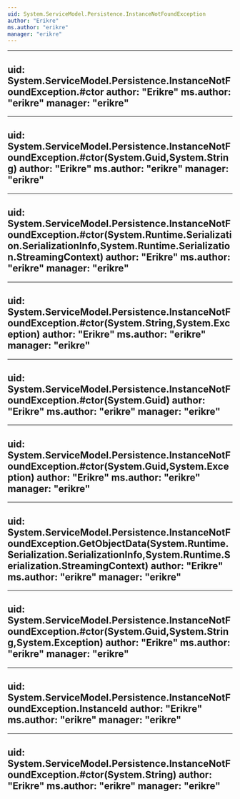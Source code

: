 ```yaml
---
uid: System.ServiceModel.Persistence.InstanceNotFoundException
author: "Erikre"
ms.author: "erikre"
manager: "erikre"
---
```


---
uid: System.ServiceModel.Persistence.InstanceNotFoundException.#ctor
author: "Erikre"
ms.author: "erikre"
manager: "erikre"
---

---
uid: System.ServiceModel.Persistence.InstanceNotFoundException.#ctor(System.Guid,System.String)
author: "Erikre"
ms.author: "erikre"
manager: "erikre"
---

---
uid: System.ServiceModel.Persistence.InstanceNotFoundException.#ctor(System.Runtime.Serialization.SerializationInfo,System.Runtime.Serialization.StreamingContext)
author: "Erikre"
ms.author: "erikre"
manager: "erikre"
---

---
uid: System.ServiceModel.Persistence.InstanceNotFoundException.#ctor(System.String,System.Exception)
author: "Erikre"
ms.author: "erikre"
manager: "erikre"
---

---
uid: System.ServiceModel.Persistence.InstanceNotFoundException.#ctor(System.Guid)
author: "Erikre"
ms.author: "erikre"
manager: "erikre"
---

---
uid: System.ServiceModel.Persistence.InstanceNotFoundException.#ctor(System.Guid,System.Exception)
author: "Erikre"
ms.author: "erikre"
manager: "erikre"
---

---
uid: System.ServiceModel.Persistence.InstanceNotFoundException.GetObjectData(System.Runtime.Serialization.SerializationInfo,System.Runtime.Serialization.StreamingContext)
author: "Erikre"
ms.author: "erikre"
manager: "erikre"
---

---
uid: System.ServiceModel.Persistence.InstanceNotFoundException.#ctor(System.Guid,System.String,System.Exception)
author: "Erikre"
ms.author: "erikre"
manager: "erikre"
---

---
uid: System.ServiceModel.Persistence.InstanceNotFoundException.InstanceId
author: "Erikre"
ms.author: "erikre"
manager: "erikre"
---

---
uid: System.ServiceModel.Persistence.InstanceNotFoundException.#ctor(System.String)
author: "Erikre"
ms.author: "erikre"
manager: "erikre"
---
